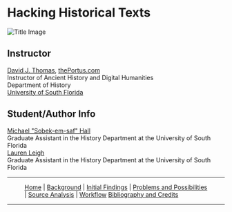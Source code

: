 # Hacking Historical Texts

![Title Image]({{site.baseurl}}/assets/easterrisingmarch.png)

## Instructor

[David J. Thomas](mailto:dave.a.base@gmail.com), [thePortus.com](http://thePortus.com)<br />
Instructor of Ancient History and Digital Humanities<br />
Department of History<br />
[University of South Florida](https://github.com/usf-portal)

## Student/Author Info

[Michael "Sobek-em-saf" Hall](mailto:mike.hall145@gmail.com)<br />
Graduate Assistant in the History Department at the University of South Florida<br />
[Lauren Leigh](laurenleigh@mail.usf.edu)<br />
Graduate Assistant in the History Department at the University of South Florida<br />

---

<figure>
    <p>
        <a href="{{site.baseurl}}/index.html">Home</a> |
        <a href="{{site.baseurl}}/pages/background.html">Background</a> |
        <a href="{{site.baseurl}}/pages/initial_findings.html">Initial Findings</a> |
        <a href="{{site.baseurl}}/pages/problems_and_possibilities.html">Problems and Possibilities</a> |
        <a href="{{site.baseurl}}/pages/source_analysis.html">Source Analysis</a> |
        <a href="{{site.baseurl}}/pages/workflow.html">Workflow</a>
        <a href="{{site.baseurl}}/pages/bibliography.html">Bibliography and Credits</a>
    </p>
</figure>

---
